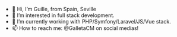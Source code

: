 - 👋 Hi, I’m Guille, from Spain, Seville
- 👀 I’m interested in full stack development.
- 🌱 I’m currently working with PHP/Symfony/Laravel/JS/Vue stack.
- 📫 How to reach me: @GalletaCM on social medias!

<!---
GCalderonM/GCalderonM is a ✨ special ✨ repository because its `README.md` (this file) appears on your GitHub profile.
You can click the Preview link to take a look at your changes.
--->
